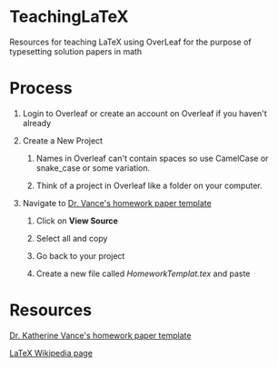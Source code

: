 # TeachingLaTeX
Resources for teaching LaTeX using OverLeaf for the purpose of typesetting solution papers in math

# Process

1. Login to Overleaf or create an account on Overleaf if you haven't already

2. Create a New Project  
   1. Names in Overleaf can't contain spaces so use CamelCase or snake_case or some variation.
   
   2. Think of a project in Overleaf like a folder on your computer.
   
1. Navigate to [Dr. Vance's homework paper template](https://www.overleaf.com/articles/homework-template/xmygvfgdnpmy#.W4RM2v5KjfY) 

   1. Click on **View Source**
   
   1. Select all and copy
   
   1. Go back to your project
   
   1. Create a new file called *HomeworkTemplat.tex* and paste

# Resources

[Dr. Katherine Vance's homework paper template](https://www.overleaf.com/articles/homework-template/xmygvfgdnpmy#.W4RM2v5KjfY)

[LaTeX Wikipedia page](https://en.wikipedia.org/wiki/LaTeX)
